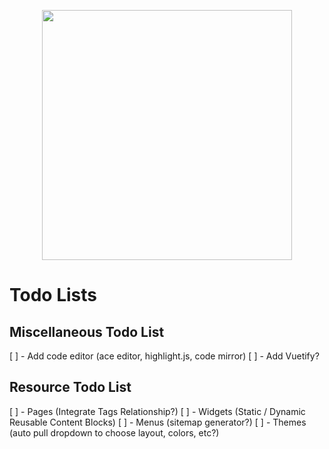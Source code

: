 <p align="center"><img src="https://jeremysarda-site.now.sh/_nuxt/4b1a06448cc6fc123df2206e7f11029d.svg" width="400"></p>

# Todo Lists

## Miscellaneous Todo List

[ ] - Add code editor (ace editor, highlight.js, code mirror)
[ ] - Add Vuetify?


## Resource Todo List
[ ] - Pages (Integrate Tags Relationship?)
[ ] - Widgets (Static / Dynamic Reusable Content Blocks)
[ ] - Menus (sitemap generator?)
[ ] - Themes (auto pull dropdown to choose layout, colors, etc?)
